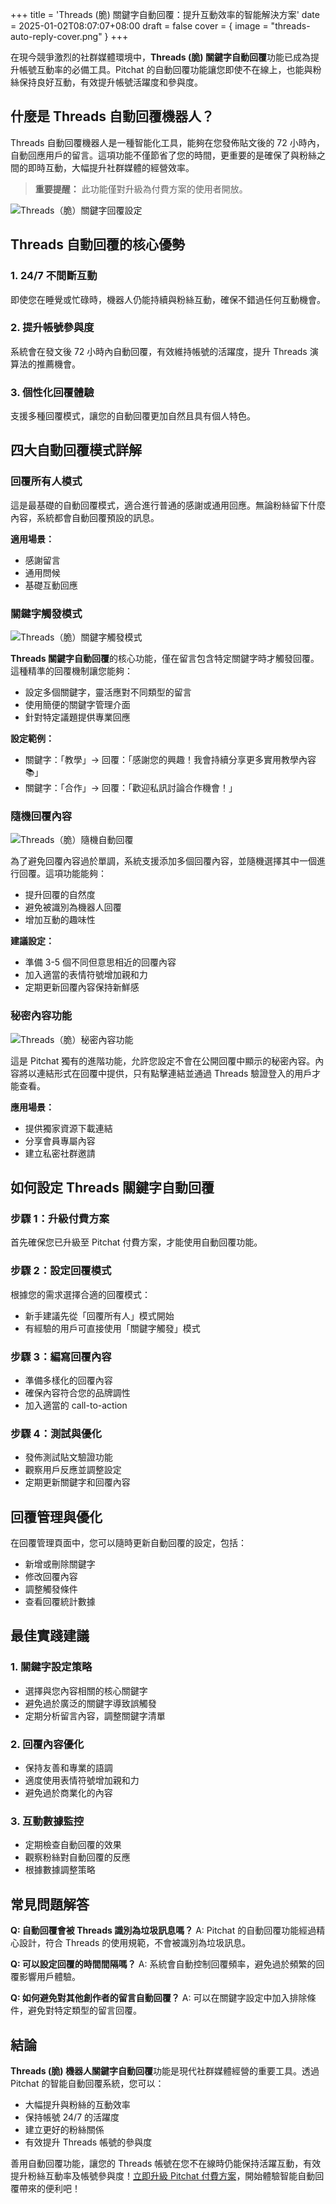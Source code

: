 +++
title = 'Threads (脆) 關鍵字自動回覆：提升互動效率的智能解決方案'
date = 2025-01-02T08:07:07+08:00
draft = false
cover = { image = "threads-auto-reply-cover.png" }
+++

在現今競爭激烈的社群媒體環境中，**Threads (脆) 關鍵字自動回覆**功能已成為提升帳號互動率的必備工具。Pitchat 的自動回覆功能讓您即使不在線上，也能與粉絲保持良好互動，有效提升帳號活躍度和參與度。

## 什麼是 Threads 自動回覆機器人？

Threads 自動回覆機器人是一種智能化工具，能夠在您發佈貼文後的 72 小時內，自動回應用戶的留言。這項功能不僅節省了您的時間，更重要的是確保了與粉絲之間的即時互動，大幅提升社群媒體的經營效率。

> **重要提醒：** 此功能僅對升級為付費方案的使用者開放。

![Threads（脆）關鍵字回覆設定](threads-auto-reply-setting.png)

## Threads 自動回覆的核心優勢

### 1. 24/7 不間斷互動
即使您在睡覺或忙碌時，機器人仍能持續與粉絲互動，確保不錯過任何互動機會。

### 2. 提升帳號參與度
系統會在發文後 72 小時內自動回覆，有效維持帳號的活躍度，提升 Threads 演算法的推薦機會。

### 3. 個性化回覆體驗
支援多種回覆模式，讓您的自動回覆更加自然且具有個人特色。

## 四大自動回覆模式詳解

### 回覆所有人模式

這是最基礎的自動回覆模式，適合進行普通的感謝或通用回應。無論粉絲留下什麼內容，系統都會自動回覆預設的訊息。

**適用場景：**
- 感謝留言
- 通用問候
- 基礎互動回應

### 關鍵字觸發模式

![Threads（脆）關鍵字觸發模式](threads-keyword-reply.png)

**Threads 關鍵字自動回覆**的核心功能，僅在留言包含特定關鍵字時才觸發回覆。這種精準的回覆機制讓您能夠：

- 設定多個關鍵字，靈活應對不同類型的留言
- 使用簡便的關鍵字管理介面
- 針對特定議題提供專業回應

**設定範例：**
- 關鍵字：「教學」→ 回覆：「感謝您的興趣！我會持續分享更多實用教學內容 📚」
- 關鍵字：「合作」→ 回覆：「歡迎私訊討論合作機會！」

### 隨機回覆內容

![Threads（脆）隨機自動回覆](threads-random-reply.png)

為了避免回覆內容過於單調，系統支援添加多個回覆內容，並隨機選擇其中一個進行回覆。這項功能能夠：

- 提升回覆的自然度
- 避免被識別為機器人回覆
- 增加互動的趣味性

**建議設定：**
- 準備 3-5 個不同但意思相近的回覆內容
- 加入適當的表情符號增加親和力
- 定期更新回覆內容保持新鮮感

### 秘密內容功能

![Threads（脆）秘密內容功能](threads-secret-reply.png)

這是 Pitchat 獨有的進階功能，允許您設定不會在公開回覆中顯示的秘密內容。內容將以連結形式在回覆中提供，只有點擊連結並通過 Threads 驗證登入的用戶才能查看。

**應用場景：**
- 提供獨家資源下載連結
- 分享會員專屬內容
- 建立私密社群邀請

## 如何設定 Threads 關鍵字自動回覆

### 步驟 1：升級付費方案
首先確保您已升級至 Pitchat 付費方案，才能使用自動回覆功能。

### 步驟 2：設定回覆模式
根據您的需求選擇合適的回覆模式：
- 新手建議先從「回覆所有人」模式開始
- 有經驗的用戶可直接使用「關鍵字觸發」模式

### 步驟 3：編寫回覆內容
- 準備多樣化的回覆內容
- 確保內容符合您的品牌調性
- 加入適當的 call-to-action

### 步驟 4：測試與優化
- 發佈測試貼文驗證功能
- 觀察用戶反應並調整設定
- 定期更新關鍵字和回覆內容

## 回覆管理與優化

在回覆管理頁面中，您可以隨時更新自動回覆的設定，包括：

- 新增或刪除關鍵字
- 修改回覆內容
- 調整觸發條件
- 查看回覆統計數據

## 最佳實踐建議

### 1. 關鍵字設定策略
- 選擇與您內容相關的核心關鍵字
- 避免過於廣泛的關鍵字導致誤觸發
- 定期分析留言內容，調整關鍵字清單

### 2. 回覆內容優化
- 保持友善和專業的語調
- 適度使用表情符號增加親和力
- 避免過於商業化的內容

### 3. 互動數據監控
- 定期檢查自動回覆的效果
- 觀察粉絲對自動回覆的反應
- 根據數據調整策略

## 常見問題解答

**Q: 自動回覆會被 Threads 識別為垃圾訊息嗎？**
A: Pitchat 的自動回覆功能經過精心設計，符合 Threads 的使用規範，不會被識別為垃圾訊息。

**Q: 可以設定回覆的時間間隔嗎？**
A: 系統會自動控制回覆頻率，避免過於頻繁的回覆影響用戶體驗。

**Q: 如何避免對其他創作者的留言自動回覆？**
A: 可以在關鍵字設定中加入排除條件，避免對特定類型的留言回覆。

## 結論

**Threads (脆) 機器人關鍵字自動回覆**功能是現代社群媒體經營的重要工具。透過 Pitchat 的智能自動回覆系統，您可以：

- 大幅提升與粉絲的互動效率
- 保持帳號 24/7 的活躍度
- 建立更好的粉絲關係
- 有效提升 Threads 帳號的參與度

善用自動回覆功能，讓您的 Threads 帳號在您不在線時仍能保持活躍互動，有效提升粉絲互動率及帳號參與度！[立即升級 Pitchat 付費方案](https://pitchat.co)，開始體驗智能自動回覆帶來的便利吧！
